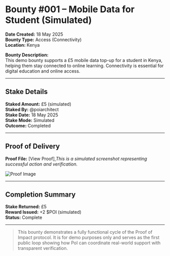 # Bounty #001 – Mobile Data for Student (Simulated)

**Date Created:** 18 May 2025  
**Bounty Type:** Access (Connectivity)  
**Location:** Kenya  

**Bounty Description:**  
This demo bounty supports a £5 mobile data top-up for a student in Kenya, helping them stay connected to online learning. Connectivity is essential for digital education and online access.

---

## Stake Details

**Staked Amount:** £5 (simulated)  
**Staked By:** @poiarchitect  
**Stake Date:** 18 May 2025  
**Stake Mode:** Simulated  
**Outcome:** Completed

---

## Proof of Delivery

**Proof File:** [View Proof][ ](https://raw.githubusercontent.com/poiarchitect/Proof-of-impact/refs/heads/main/Proof-001.png)
*This is a simulated screenshot representing successful action and verification.*

![Proof Image](../proofs/Proof-001.png)

---

## Completion Summary

**Stake Returned:** £5  
**Reward Issued:** +2 $POI (simulated)  
**Status:** Complete

---

> This bounty demonstrates a fully functional cycle of the Proof of Impact protocol. It is for demo purposes only and serves as the first public loop showing how PoI can coordinate real-world support with transparent verification.
